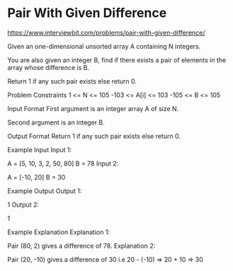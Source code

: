 # Pair With Given Difference

https://www.interviewbit.com/problems/pair-with-given-difference/

Given an one-dimensional unsorted array A containing N integers.

You are also given an integer B, find if there exists a pair of elements in the array whose difference is B.

Return 1 if any such pair exists else return 0.



Problem Constraints
1 <= N <= 105
-103 <= A[i] <= 103
-105 <= B <= 105


Input Format
First argument is an integer array A of size N.

Second argument is an integer B.



Output Format
Return 1 if any such pair exists else return 0.



Example Input
Input 1:

 A = [5, 10, 3, 2, 50, 80]
 B = 78
Input 2:

 A = [-10, 20]
 B = 30


Example Output
Output 1:

 1
Output 2:

 1


Example Explanation
Explanation 1:

 Pair (80, 2) gives a difference of 78.
Explanation 2:

 Pair (20, -10) gives a difference of 30 i.e 20 - (-10) => 20 + 10 => 30
